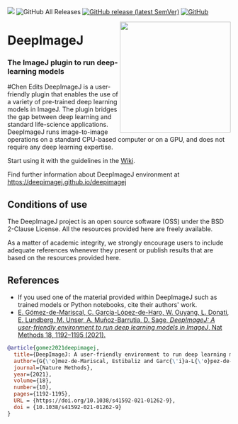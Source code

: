 [![](https://travis-ci.com/deepimagej/deepimagej-plugin.svg?branch=master)](https://travis-ci.com/deepimagej/deepimagej-plugin)
![GitHub All Releases](https://img.shields.io/github/downloads/deepimagej/deepimagej-plugin/total?color=red)
[![GitHub release (latest SemVer)](https://img.shields.io/github/v/release/deepimagej/deepimagej-plugin)](https://github.com/deepimagej/deepimagej-plugin/releases)
[![GitHub](https://img.shields.io/github/license/deepimagej/deepimagej-plugin)](https://raw.githubusercontent.com/deepimagej/deepimagej-plugin/master/LICENSE)

<img src="https://github.com/deepimagej/deepimagej/raw/master/images/icon.png" align="right" width="250"/>

# DeepImageJ

### The ImageJ plugin to run deep-learning models
#Chen Edits
DeepImageJ is a user-friendly plugin that enables the use of a variety of pre-trained deep learning models in ImageJ. The plugin bridges the gap between deep learning and standard life-science applications. DeepImageJ runs image-to-image operations on a standard CPU-based computer or on a GPU, and does not require any deep learning expertise.

Start using it with the guidelines in the [Wiki](https://github.com/deepimagej/deepimagej-plugin/wiki).

Find further information about DeepImageJ environment at https://deepimagej.github.io/deepimagej

## Conditions of use
The DeepImageJ project is an open source software (OSS) under the BSD 2-Clause License. All the resources provided here are freely available. 

As a matter of academic integrity, we strongly encourage users to include adequate references whenever they present or publish results that are based on the resources provided here. 

## References
* If you used one of the material provided within DeepImageJ such as trained models or Python notebooks, cite their authors' work. 
* [E. Gómez-de-Mariscal, C. García-López-de-Haro, W. Ouyang, L. Donati, E. Lundberg, M. Unser, A. Muñoz-Barrutia, D. Sage,
*DeepImageJ: A user-friendly environment to run deep learning models in ImageJ*, Nat Methods 18, 1192–1195 (2021).](https://doi.org/10.1038/s41592-021-01262-9)

```bibtex
@article{gomez2021deepimagej,
  title={DeepImageJ: A user-friendly environment to run deep learning models in ImageJ},
  author={G{\'o}mez-de-Mariscal, Estibaliz and Garc{\'i}a-L{\'o}pez-de-Haro, Carlos and Ouyang, Wei and Donati, Laur{\`e}ne and Lundberg, Emma and Unser, Michael and Mu{\~{n}}oz-Barrutia, Arrate and Sage, Daniel},
  journal={Nature Methods},
  year={2021},
  volume={18},
  number={10},
  pages={1192-1195},
  URL = {https://doi.org/10.1038/s41592-021-01262-9},
  doi = {10.1038/s41592-021-01262-9}
}
```
